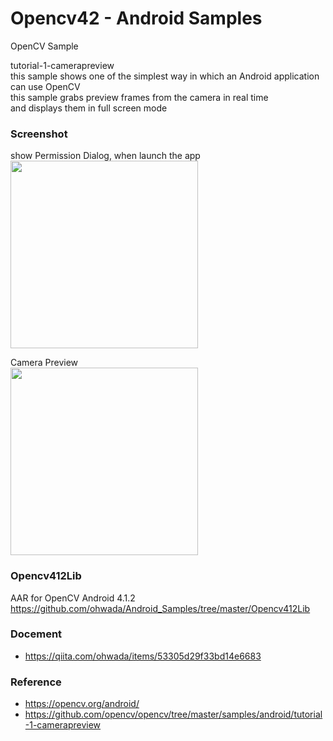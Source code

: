 Opencv42 - Android Samples
===============

OpenCV Sample <br/>

tutorial-1-camerapreview <br/>
this sample shows one of the simplest way in which an Android application can use OpenCV <br/>
this sample grabs preview frames from the camera in real time  <br/>
and displays them in full screen mode  <br/>


### Screenshot <br/>
show Permission Dialog, when launch the app <br/>
<image src="https://raw.githubusercontent.com/ohwada/Android_Samples/master/Opencv42/screenshot/opencv42_camera_permission.png" width="300" /><br/>


Camera Preview <br/>
<image src="https://raw.githubusercontent.com/ohwada/Android_Samples/master/Opencv42/screenshot/opencv42_preview.png" width="300" /><br/>


### Opencv412Lib <br/>
AAR for OpenCV Android 4.1.2 <br/>
https://github.com/ohwada/Android_Samples/tree/master/Opencv412Lib <br/>

### Docement <br/>
- https://qiita.com/ohwada/items/53305d29f33bd14e6683

### Reference <br/>
- https://opencv.org/android/
- https://github.com/opencv/opencv/tree/master/samples/android/tutorial-1-camerapreview

